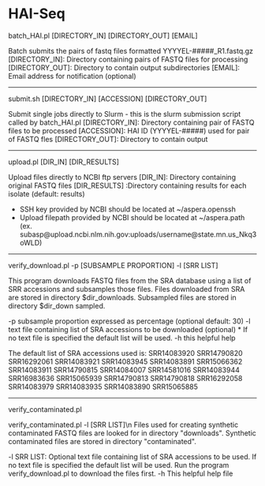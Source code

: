 # HAI-Seq

batch_HAI.pl [DIRECTORY_IN] [DIRECTORY_OUT] [EMAIL]

Batch submits the pairs of fastq files formatted YYYYEL-#####_R1.fastq.gz
[DIRECTORY_IN]: Directory containing pairs of FASTQ files for processing
[DIRECTORY_OUT]: Directory to contain output subdirectories
[EMAIL]: Email address for notification (optional)

-------------------------------------------------------------------------------

submit.sh [DIRECTORY_IN] [ACCESSION] [DIRECTORY_OUT]

Submit single jobs directly to Slurm - this is the slurm submission script
called by batch_HAI.pl
[DIRECTORY_IN]: Directory containing pair of FASTQ files to be processed
[ACCESSION]: HAI ID (YYYYEL-#####) used for pair of FASTQ fles
[DIRECTORY_OUT]: Directory to contain output

-------------------------------------------------------------------------------

upload.pl [DIR_IN] [DIR_RESULTS]

Upload files directly to NCBI ftp servers
[DIR_IN]: Directory containing original FASTQ files
[DIR_RESULTS] :Directory containing results for each isolate (default: results)
* SSH key provided by NCBI should be located at ~/aspera.openssh
* Upload filepath provided by NCBI should be located at ~/aspera.path 
	(ex. subasp\@upload.ncbi.nlm.nih.gov:uploads/username\@state.mn.us_Nkq3oWLD) 
  
-------------------------------------------------------------------------------

verify_download.pl -p [SUBSAMPLE PROPORTION] -l [SRR LIST]

This program downloads FASTQ files from the SRA database using a list of SRR 
accessions and subsamples those files. Files downloaded from SRA are stored 
in directory $dir_downloads. Subsampled files are stored in directory $dir_down
sampled.

-p subsample proportion expressed as percentage (optional default: 30)
-l text file containing list of SRA accessions to be downloaded (optional)
    * If no text file is specified the default list will be used.
-h this helpful help

The default list of SRA accessions used is:
SRR14083920
SRR14790820
SRR16292061
SRR14083921
SRR14083945
SRR14083891
SRR15066362
SRR14083911
SRR14790815
SRR14084007
SRR14581016
SRR14083944
SRR16983636
SRR15065939
SRR14790813
SRR14790818
SRR16292058
SRR14083979
SRR14083935
SRR14083890
SRR15065885

-------------------------------------------------------------------------------

verify_contaminated.pl

verify_contaminated.pl -l [SRR LIST]\n
Files used for creating synthetic contaminated FASTQ files are looked for
in directory "downloads". Synthetic contaminated files are stored in
directory "contaminated".

-l SRR LIST: Optional text file containing list of SRA accessions to be used.
 If no text file is specified the default list will be used. Run the program
 verify_download.pl to download the files first.
-h This helpful help file
